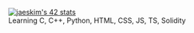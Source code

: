 [![jaeskim's 42 stats](https://badge42.herokuapp.com/api/stats/rboldini?darkmode=true&privacyEmail=false&privacyName=true)](https://github.com/JaeSeoKim/badge42)
</br>
Learning C, C++, Python, HTML, CSS, JS, TS, Solidity
